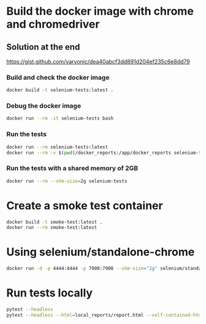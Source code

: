 # Build the docker image with chrome and chromedriver
## Solution at the end
https://gist.github.com/varyonic/dea40abcf3dd891d204ef235c6e8dd79

### Build and check the docker image
```bash
docker build -t selenium-tests:latest .
```

### Debug the docker image
```bash
docker run --rm -it selenium-tests bash
```

### Run the tests
```bash
docker run --rm selenium-tests:latest
docker run --rm -v $(pwd)/docker_reports:/app/docker_reports selenium-tests:latest
```


### Run the tests with a shared memory of 2GB
```bash
docker run --rm --shm-size=2g selenium-tests
```

# Create a smoke test container
```bash
docker build -t smoke-test:latest .
docker run --rm smoke-test:latest
```

# Using selenium/standalone-chrome
```bash
docker run -d -p 4444:4444 -p 7900:7900 --shm-size="2g" selenium/standalone-chrome:latest
```


# Run tests locally
```bash
pytest --headless
pytest --headless --html=local_reports/report.html --self-contained-html
```
